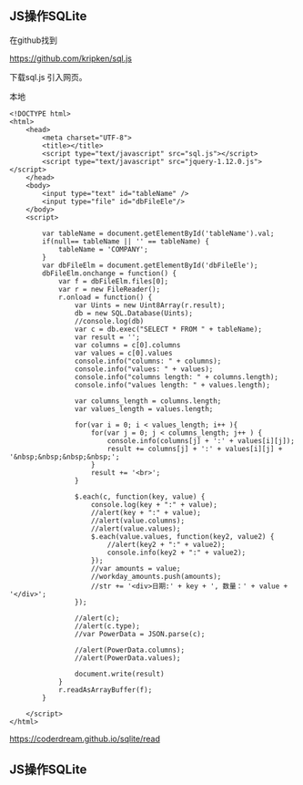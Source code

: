 


<span id= "20174101">JS操作SQLite</span>
----------

在github找到

https://github.com/kripken/sql.js 

下载sql.js 引入网页。

本地

	<!DOCTYPE html>
	<html>
	    <head>
	        <meta charset="UTF-8">
	        <title></title>
	        <script type="text/javascript" src="sql.js"></script>
	        <script type="text/javascript" src="jquery-1.12.0.js"></script>
	    </head>
	    <body>
			<input type="text" id="tableName" />
	        <input type="file" id="dbFileEle"/>
	    </body>
	    <script>     
			
	        var tableName = document.getElementById('tableName').val;
			if(null== tableName || '' == tableName) {
				tableName = 'COMPANY';
			}
	        var dbFileElm = document.getElementById('dbFileEle');
	        dbFileElm.onchange = function() {
	            var f = dbFileElm.files[0];
	            var r = new FileReader();
	            r.onload = function() {
	                var Uints = new Uint8Array(r.result);
	                db = new SQL.Database(Uints);
	                //console.log(db)
	                var c = db.exec("SELECT * FROM " + tableName);
					var result = '';
					var columns = c[0].columns
					var values = c[0].values
					console.info("columns: " + columns);
					console.info("values: " + values);
					console.info("columns length: " + columns.length);
					console.info("values length: " + values.length);
					
					var columns_length = columns.length;
					var values_length = values.length;
					
					for(var i = 0; i < values_length; i++ ){
						for(var j = 0; j < columns_length; j++ ) {
							console.info(columns[j] + ':' + values[i][j]);
							result += columns[j] + ':' + values[i][j] + '&nbsp;&nbsp;&nbsp;&nbsp;';
						}
						result += '<br>';
					}
					
					$.each(c, function(key, value) {
						console.log(key + ":" + value);
						//alert(key + ":" + value);
						//alert(value.columns);
						//alert(value.values);
						$.each(value.values, function(key2, value2) {					
							//alert(key2 + ":" + value2);
							console.info(key2 + ":" + value2);
						});
						//var amounts = value;
						//workday_amounts.push(amounts);
						//str += '<div>日期:' + key + ', 数量：' + value + '</div>';
					});
					
					//alert(c);
					//alert(c.type);
					//var PowerData = JSON.parse(c);
					
					//alert(PowerData.columns);
					//alert(PowerData.values);
					
	                document.write(result)
	            }
	            r.readAsArrayBuffer(f);
	        }
	        
	    </script>
	</html>


https://coderdream.github.io/sqlite/read


<span id= "20174102">JS操作SQLite</span>
----------
